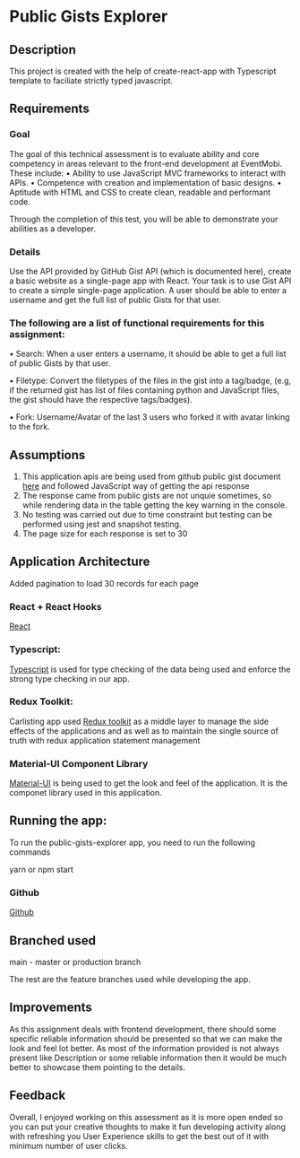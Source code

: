 # Public Gists Explorer

## Description

This project is created with the help of create-react-app with Typescript template to faciliate strictly typed javascript.

## Requirements

### Goal
The goal of this technical assessment is to evaluate ability and core competency in areas relevant to the front-end development at EventMobi. These include:
• Ability to use JavaScript MVC frameworks to interact with APIs.
• Competence with creation and implementation of basic designs.
• Aptitude with HTML and CSS to create clean, readable and performant code.

Through the completion of this test, you will be able to demonstrate your abilities as a developer.

### Details
Use the API provided by GitHub Gist API (which is documented here), create a basic website as a single-page app with React.
Your task is to use Gist API to create a simple single-page application. A user should be able to enter a username and get the full list of public Gists for that user. 

### The following are a list of functional requirements for this assignment:

• Search: When a user enters a username, it should be able to get a full list of public Gists by that user.

• Filetype: Convert the filetypes of the files in the gist into a tag/badge, (e.g, if the returned gist has list of files containing python and JavaScript files, the gist should have the respective tags/badges).

• Fork: Username/Avatar of the last 3 users who forked it with avatar linking to the fork.

## Assumptions

1. This application apis are being used from github public gist document [here](https://docs.github.com/en/rest/gists/gists?apiVersion=2022-11-28#about-gists) and followed JavaScript way of getting the api response
2. The response came from public gists are not unquie sometimes, so while rendering data in the table getting the key warning in the console.
3. No testing was carried out due to time constraint but testing can be performed using jest and snapshot testing.
4. The page size for each response is set to 30

## Application Architecture

Added pagination to load 30 records for each page

### React + React Hooks

[React](https://reactjs.org/)

### Typescript:

[Typescript](https://www.typescriptlang.org/) is used for type checking of the data being used and enforce the strong type checking in our app.

### Redux Toolkit:

Carlisting app used [Redux toolkit](https://redux-toolkit.js.org/) as a middle layer to manage the side effects of the applications and as well as to maintain the single source of truth with redux application statement management

### Material-UI Component Library

[Material-UI](https://mui.com/material-ui/getting-started/overview/) is being used to get the look and feel of the application. It is the componet library used in this application.


## Running the app:

To run the public-gists-explorer app, you need to run the following commands

yarn or npm start

### Github

[Github](https://github.com/interviewassessments/public-gists-explorer)

## Branched used

main - master or production branch

The rest are the feature branches used while developing the app.

## Improvements

As this assignment deals with frontend development, there should some specific reliable information should be presented so that we can make the look and feel lot better. As most of the information provided is not always present like Description or some reliable information then it would be much better to showcase them pointing to the details.

## Feedback

Overall, I enjoyed working on this assessment as it is more open ended so you can put your creative thoughts to make it fun developing activity along with refreshing you User Experience skills to get the best out of it with minimum number of user clicks.

